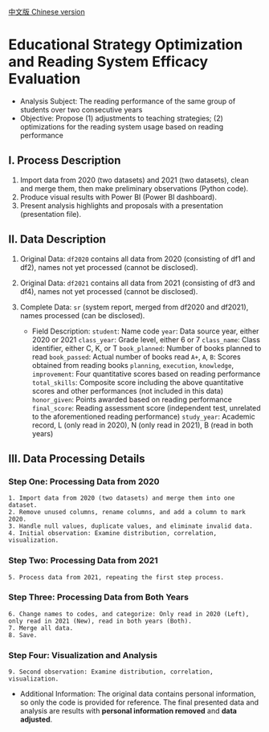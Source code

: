 [中文版 Chinese version](README_zh.md)

# Educational Strategy Optimization and Reading System Efficacy Evaluation
- Analysis Subject: The reading performance of the same group of students over two consecutive years
- Objective: Propose (1) adjustments to teaching strategies; (2) optimizations for the reading system usage based on reading performance

## I. Process Description
1. Import data from 2020 (two datasets) and 2021 (two datasets), clean and merge them, then make preliminary observations (Python code).
2. Produce visual results with Power BI (Power BI dashboard).
3. Present analysis highlights and proposals with a presentation (presentation file).

## II. Data Description
1. Original Data:
    `df2020` contains all data from 2020 (consisting of df1 and df2), names not yet processed (cannot be disclosed).
2. Original Data:
    `df2021` contains all data from 2021 (consisting of df3 and df4), names not yet processed (cannot be disclosed).
3. Complete Data:
    `sr` (system report, merged from df2020 and df2021), names processed (can be disclosed).
    
    - Field Description:
    `student`: Name code
    `year`: Data source year, either 2020 or 2021
    `class_year`: Grade level, either 6 or 7
    `class_name`: Class identifier, either C, K, or T
    `book_planned`: Number of books planned to read
    `book_passed`: Actual number of books read
    `A+`, `A`, `B`: Scores obtained from reading books
    `planning`, `execution`, `knowledge`, `improvement`: Four quantitative scores based on reading performance
    `total_skills`: Composite score including the above quantitative scores and other performances (not included in this data)
    `honor_given`: Points awarded based on reading performance
    `final_score`: Reading assessment score (independent test, unrelated to the aforementioned reading performance)
    `study_year`: Academic record, L (only read in 2020), N (only read in 2021), B (read in both years)
    
## III. Data Processing Details

### Step One: Processing Data from 2020

    1. Import data from 2020 (two datasets) and merge them into one dataset.
    2. Remove unused columns, rename columns, and add a column to mark 2020.
    3. Handle null values, duplicate values, and eliminate invalid data.
    4. Initial observation: Examine distribution, correlation, visualization.

### Step Two: Processing Data from 2021
   
    5. Process data from 2021, repeating the first step process.
    
### Step Three: Processing Data from Both Years

    6. Change names to codes, and categorize: Only read in 2020 (Left), only read in 2021 (New), read in both years (Both).
    7. Merge all data.
    8. Save.

### Step Four: Visualization and Analysis

    9. Second observation: Examine distribution, correlation, visualization.

* Additional Information: The original data contains personal information, so only the code is provided for reference. The final presented data and analysis are results with **personal information removed** and **data adjusted**.